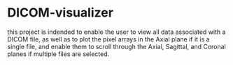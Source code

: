 # DICOM-visualizer

this project is indended to enable the user to view all data associated with a DICOM file, as well as to plot the pixel arrays in the Axial plane if it is a single file, and enable them to scroll through the Axial, Sagittal, and Coronal planes if multiple files are selected.

